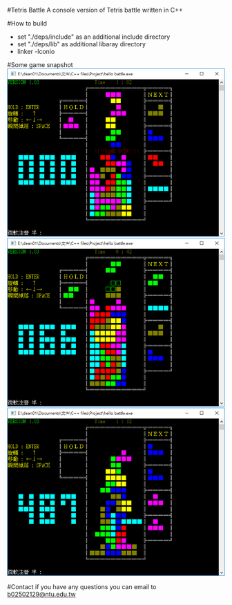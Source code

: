 #Tetris Battle
A console version of Tetris battle written in C++

#How to build
 * set "./deps/include" as an additional include directory 
 * set "./deps/lib" as additional libaray directory 
 * linker -lconio

#Some game snapshot 
![demo1](https://github.com/Po-wei/tetris_battle/blob/master/demo/demo1.PNG)
![demo2](https://github.com/Po-wei/tetris_battle/blob/master/demo/demo2.PNG)
![demo3](https://github.com/Po-wei/tetris_battle/blob/master/demo/demo3.PNG)

#Contact
 if you have any questions you can email to b02502129@ntu.edu.tw
